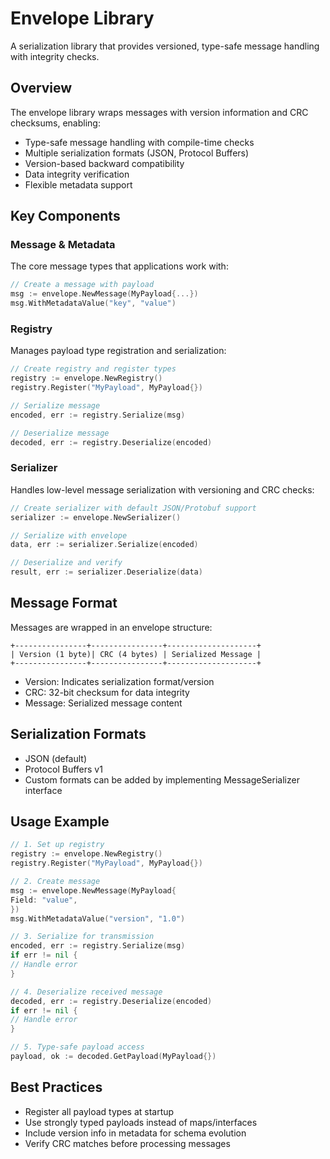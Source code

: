# Envelope Library

A serialization library that provides versioned, type-safe message handling with integrity checks.

## Overview

The envelope library wraps messages with version information and CRC checksums, enabling:

- Type-safe message handling with compile-time checks
- Multiple serialization formats (JSON, Protocol Buffers)
- Version-based backward compatibility
- Data integrity verification
- Flexible metadata support

## Key Components

### Message & Metadata

The core message types that applications work with:

```go
// Create a message with payload
msg := envelope.NewMessage(MyPayload{...})
msg.WithMetadataValue("key", "value")
```

### Registry

Manages payload type registration and serialization:
```go
// Create registry and register types
registry := envelope.NewRegistry()
registry.Register("MyPayload", MyPayload{})

// Serialize message
encoded, err := registry.Serialize(msg)

// Deserialize message
decoded, err := registry.Deserialize(encoded)
```

### Serializer
Handles low-level message serialization with versioning and CRC checks:
```go
// Create serializer with default JSON/Protobuf support
serializer := envelope.NewSerializer()

// Serialize with envelope
data, err := serializer.Serialize(encoded)

// Deserialize and verify
result, err := serializer.Deserialize(data)
```

## Message Format
Messages are wrapped in an envelope structure:
```
+----------------+----------------+--------------------+
| Version (1 byte)| CRC (4 bytes) | Serialized Message |
+----------------+----------------+--------------------+
```

* Version: Indicates serialization format/version
* CRC: 32-bit checksum for data integrity
* Message: Serialized message content

## Serialization Formats

* JSON (default)
* Protocol Buffers v1
* Custom formats can be added by implementing MessageSerializer interface

## Usage Example
```go
// 1. Set up registry
registry := envelope.NewRegistry()
registry.Register("MyPayload", MyPayload{})

// 2. Create message
msg := envelope.NewMessage(MyPayload{
Field: "value",
})
msg.WithMetadataValue("version", "1.0")

// 3. Serialize for transmission
encoded, err := registry.Serialize(msg)
if err != nil {
// Handle error
}

// 4. Deserialize received message
decoded, err := registry.Deserialize(encoded)
if err != nil {
// Handle error
}

// 5. Type-safe payload access
payload, ok := decoded.GetPayload(MyPayload{})
```

## Best Practices
* Register all payload types at startup
* Use strongly typed payloads instead of maps/interfaces
* Include version info in metadata for schema evolution
* Verify CRC matches before processing messages